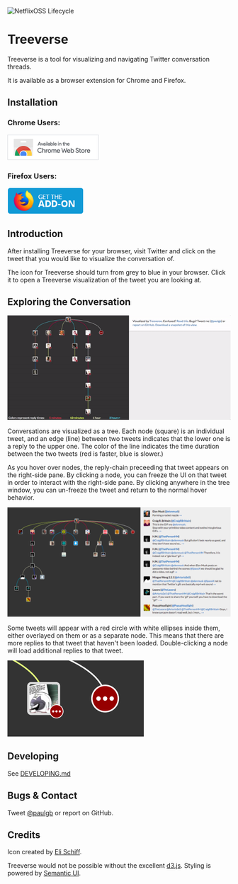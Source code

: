 ![NetflixOSS Lifecycle](https://img.shields.io/osslifecycle/paulgb/Treeverse.svg)

Treeverse
=========

Treeverse is a tool for visualizing and navigating Twitter conversation threads.

It is available as a browser extension for Chrome and Firefox.

Installation
------------

### Chrome Users:

<a href="https://chrome.google.com/webstore/detail/treeverse/aahmjdadniahaicebomlagekkcnlcila?hl=en">
    <img src="images/download_chrome.png" alt="Download Treeverse for Chrome" style="width: 206px; height: 58px">
</a>

### Firefox Users:

<a href="https://addons.mozilla.org/en-US/firefox/addon/treeverse/">
    <img src="images/download_moz.png" alt="Download Treeverse for Firefox" style="width: 172px; height: 60px">
</a>

Introduction
------------

After installing Treeverse for your browser, visit Twitter and click on the tweet that you would like to visualize the conversation of.

The icon for Treeverse should turn from grey to blue in your browser. Click it to open a Treeverse
visualization of the tweet you are looking at.

Exploring the Conversation
--------------------------

![Screenshot of Treeverse.](images/treeverse640.gif)

Conversations are visualized as a tree. Each node (square) is an individual tweet, and
an edge (line) between two tweets indicates that the lower one is a reply to the upper
one. The color of the line indicates the time duration between the two tweets
(red is faster, blue is slower.)

As you hover over nodes, the reply-chain preceeding that tweet appears on the right-side
pane. By clicking a node, you can freeze the UI on that tweet in order to interact with
the right-side pane. By clicking anywhere in the tree window, you can un-freeze the tweet
and return to the normal hover behavior.

![Right pane in action.](images/right_pane.png)

Some tweets will appear with a red circle with white ellipses inside them, either overlayed
on them or as a separate node. This means that
there are more replies to that tweet that haven't been loaded. Double-clicking a node will
load additional replies to that tweet.

![More tweets indicator.](images/red_circles.png)

Developing
----------

See [DEVELOPING.md](DEVELOPING.md)

Bugs & Contact
--------------

Tweet [@paulgb](https://twitter.com/paulgb) or report on GitHub.

Credits
-------

Icon created by [Eli Schiff](http://www.elischiff.com/).

Treeverse would not be possible without the excellent [d3.js](https://d3js.org/).
Styling is powered by [Semantic UI](http://semantic-ui.com/). 
